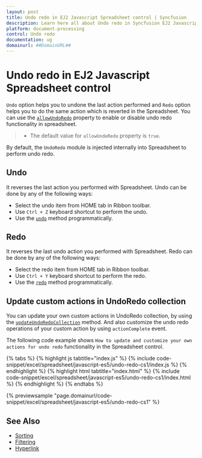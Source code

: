 ```yaml
---
layout: post
title: Undo redo in EJ2 Javascript Spreadsheet control | Syncfusion
description: Learn here all about Undo redo in Syncfusion EJ2 Javascript Spreadsheet control of Syncfusion Essential JS 2 and more.
platform: document-processing
control: Undo redo 
documentation: ug
domainurl: ##DomainURL##
---
```


# Undo redo in EJ2 Javascript Spreadsheet control

`Undo` option helps you to undone the last action performed and `Redo` option helps you to do the same action which is reverted in the Spreadsheet. You can use the [`allowUndoRedo`](https://ej2.syncfusion.com/javascript/documentation/api/spreadsheet/#allowundoredo) property to enable or disable undo redo functionality in spreadsheet.

> * The default value for `allowUndoRedo` property is `true`.

By default, the `UndoRedo` module is injected internally into Spreadsheet to perform undo redo.

## Undo

It reverses the last action you performed with Spreadsheet. Undo can be done by any of the following ways:

* Select the undo item from HOME tab in Ribbon toolbar.
* Use `Ctrl + Z` keyboard shortcut to perform the undo.
* Use the [`undo`](https://ej2.syncfusion.com/javascript/documentation/api/spreadsheet/#undo) method programmatically.

## Redo

It reverses the last undo action you performed with Spreadsheet. Redo can be done by any of the following ways:

* Select the redo item from HOME tab in Ribbon toolbar.
* Use `Ctrl + Y` keyboard shortcut to perform the redo.
* Use the [`redo`](https://ej2.syncfusion.com/javascript/documentation/api/spreadsheet/#redo) method programmatically.

## Update custom actions in UndoRedo collection

You can update your own custom actions in UndoRedo collection, by using the [`updateUndoRedoCollection`](https://ej2.syncfusion.com/javascript/documentation/api/spreadsheet/#updateundoredocollection) method. And also customize the undo redo operations of your custom action by using `actionComplete` event.

The following code example shows `How to update and customize your own actions for undo redo` functionality in the Spreadsheet control.

{% tabs %}
{% highlight js tabtitle="index.js" %}
{% include code-snippet/excel/spreadsheet/javascript-es5/undo-redo-cs1/index.js %}
{% endhighlight %}
{% highlight html tabtitle="index.html" %}
{% include code-snippet/excel/spreadsheet/javascript-es5/undo-redo-cs1/index.html %}
{% endhighlight %}
{% endtabs %}

{% previewsample "page.domainurl/code-snippet/excel/spreadsheet/javascript-es5/undo-redo-cs1" %}

## See Also

* [Sorting](./sort)
* [Filtering](./filter)
* [Hyperlink](./link)